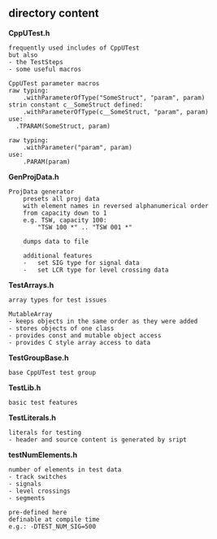 ## directory content

**CppUTest.h**
```
frequently used includes of CppUTest
but also
- the TestSteps
- some useful macros

CppUTest parameter macros
raw typing:
    .withParameterOfType("SomeStruct", "param", param)
strin constant c__SomeStruct defined:
    .withParameterOfType(c__SomeStruct, "param", param)
use:
  .TPARAM(SomeStruct, param)

raw typing:
    .withParameter("param", param)
use:
    .PARAM(param)
```

**GenProjData.h**
```
ProjData generator
    presets all proj data
    with element names in reversed alphanumerical order
    from capacity down to 1
    e.g. TSW, capacity 100:
        "TSW 100 *" .. "TSW 001 *"

    dumps data to file

    additional features
    -   set SIG type for signal data
    -   set LCR type for level crossing data
```

**TestArrays.h**
```
array types for test issues

MutableArray
- keeps objects in the same order as they were added
- stores objects of one class
- provides const and mutable object access
- provides C style array access to data
```

**TestGroupBase.h**
```
base CppUTest test group
```

**TestLib.h**
```
basic test features
```

**TestLiterals.h**
```
literals for testing
- header and source content is generated by sript
```

**testNumElements.h**
```
number of elements in test data
- track switches
- signals
- level crossings
- segments

pre-defined here
definable at compile time
e.g.: -DTEST_NUM_SIG=500
```
